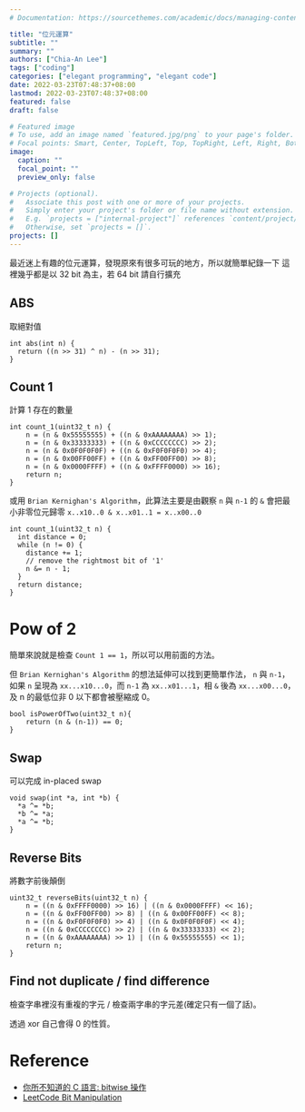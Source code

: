 ```yaml
---
# Documentation: https://sourcethemes.com/academic/docs/managing-content/

title: "位元運算"
subtitle: ""
summary: ""
authors: ["Chia-An Lee"]
tags: ["coding"]
categories: ["elegant programming", "elegant code"]
date: 2022-03-23T07:48:37+08:00
lastmod: 2022-03-23T07:48:37+08:00
featured: false
draft: false

# Featured image
# To use, add an image named `featured.jpg/png` to your page's folder.
# Focal points: Smart, Center, TopLeft, Top, TopRight, Left, Right, BottomLeft, Bottom, BottomRight.
image:
  caption: ""
  focal_point: ""
  preview_only: false

# Projects (optional).
#   Associate this post with one or more of your projects.
#   Simply enter your project's folder or file name without extension.
#   E.g. `projects = ["internal-project"]` references `content/project/deep-learning/index.md`.
#   Otherwise, set `projects = []`.
projects: []
---
```


最近迷上有趣的位元運算，發現原來有很多可玩的地方，所以就簡單紀錄一下
這裡幾乎都是以 32 bit 為主，若 64 bit 請自行擴充

## ABS
取絕對值
```c=
int abs(int n) {
  return ((n >> 31) ^ n) - (n >> 31);
}
```

## Count 1
計算 1 存在的數量
```c=
int count_1(uint32_t n) {
    n = (n & 0x55555555) + ((n & 0xAAAAAAAA) >> 1);
    n = (n & 0x33333333) + ((n & 0xCCCCCCCC) >> 2);
    n = (n & 0x0F0F0F0F) + ((n & 0xF0F0F0F0) >> 4);
    n = (n & 0x00FF00FF) + ((n & 0xFF00FF00) >> 8);
    n = (n & 0x0000FFFF) + ((n & 0xFFFF0000) >> 16);
    return n;
}
```

或用 `Brian Kernighan's Algorithm`，此算法主要是由觀察 `n` 與 `n-1` 的 `&` 會把最小非零位元歸零 `x..x10..0 & x..x01..1 = x..x00..0`
```c=
int count_1(uint32_t n) {
  int distance = 0;
  while (n != 0) {
    distance += 1;
    // remove the rightmost bit of '1'
    n &= n - 1;
  }
  return distance;
}
```

# Pow of 2
簡單來說就是檢查 `Count 1 == 1`，所以可以用前面的方法。

但 `Brian Kernighan's Algorithm` 的想法延伸可以找到更簡單作法，
`n` 與 `n-1`，如果 `n` 呈現為 `xx...x10...0`，而 `n-1` 為 `xx..x01...1`，相 `&` 後為 `xx...x00...0`，及 n 的最低位非 0 以下都會被壓縮成 0。
```c=
bool isPowerOfTwo(uint32_t n){
    return (n & (n-1)) == 0;
}
```

## Swap
可以完成 in-placed swap
```c=
void swap(int *a, int *b) {
  *a ^= *b;
  *b ^= *a;
  *a ^= *b;
}
```

## Reverse Bits
將數字前後顛倒
```c=
uint32_t reverseBits(uint32_t n) {
    n = ((n & 0xFFFF0000) >> 16) | ((n & 0x0000FFFF) << 16);
    n = ((n & 0xFF00FF00) >> 8) | ((n & 0x00FF00FF) << 8);
    n = ((n & 0xF0F0F0F0) >> 4) | ((n & 0x0F0F0F0F) << 4);
    n = ((n & 0xCCCCCCCC) >> 2) | ((n & 0x33333333) << 2);
    n = ((n & 0xAAAAAAAA) >> 1) | ((n & 0x55555555) << 1);
    return n;
}
```

## Find not duplicate / find difference
檢查字串裡沒有重複的字元 / 檢查兩字串的字元差(確定只有一個了話)。

透過 xor 自己會得 0 的性質。

# Reference
- [你所不知道的 C 語言: bitwise 操作](https://hackmd.io/@sysprog/c-bitwise)
- [LeetCode Bit Manipulation](https://leetcode.com/tag/bit-manipulation/)
